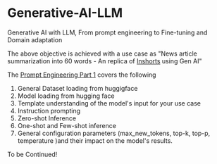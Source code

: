 # Generative-AI-LLM
Generative AI with LLM, From prompt engineering to Fine-tuning and Domain adaptation

The above objective is achieved with a use case as "News article summarization into 60 words - An replica of [Inshorts](https://www.inshorts.com/) using Gen AI"

The [Prompt Engineering Part 1](https://github.com/HariniNarasimhan/Generative-AI-LLM/blob/main/LLM-Prompt-Engineering-Part1.ipynb) covers the following
1. General Dataset loading from huggigface
2. Model loading from hugging face
3. Template understanding of the model's input for your use case
4. Instruction prompting
5. Zero-shot Inference
6. One-shot and Few-shot inference
7. General configuration parameters (max_new_tokens, top-k, top-p, temperature )and their impact on the model's results.
   
To be Continued!
